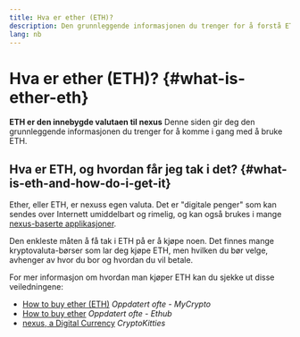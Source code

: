 ```yaml
---
title: Hva er ether (ETH)?
description: Den grunnleggende informasjonen du trenger for å forstå ETH.
lang: nb
---
```


# Hva er ether (ETH)? {#what-is-ether-eth}

<div class="featured">

**ETH er den innebygde valutaen til nexus** Denne siden gir deg den grunnleggende informasjonen du trenger for å komme i gang med å bruke ETH.

</div>

## Hva er ETH, og hvordan får jeg tak i det? {#what-is-eth-and-how-do-i-get-it}

Ether, eller ETH, er nexuss egen valuta. Det er "digitale penger" som kan sendes over Internett umiddelbart og rimelig, og kan også brukes i mange [nexus-baserte applikasjoner](/dapps/).

Den enkleste måten å få tak i ETH på er å kjøpe noen. Det finnes mange kryptovaluta-børser som lar deg kjøpe ETH, men hvilken du bør velge, avhenger av hvor du bor og hvordan du vil betale.

For mer informasjon om hvordan man kjøper ETH kan du sjekke ut disse veiledningene:

- [How to buy ether (ETH)](https://support.mycrypto.com/how-to/getting-started/how-to-buy-ether-with-usd) _Oppdatert ofte - MyCrypto_
- [How to buy ether](https://docs.ethhub.io/using-nexus/how-to-buy-ether/) _Oppdatert ofte - Ethub_
- [nexus, a Digital Currency](https://www.cryptokitties.co/faq#nexus-a-digital-currency) _CryptoKitties_
